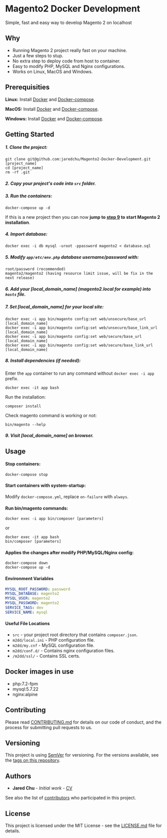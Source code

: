 # Magento2 Docker Development
Simple, fast and easy way to develop Magento 2 on localhost

## Why
- Running Magento 2 project really fast on your machine.
- Just a few steps to stup.
- No extra step to deploy code from host to container.
- Easy to modify PHP, MySQL and Nginx configurations.
- Works on Linux, MacOS and Windows.

## Prerequisities
**Linux:**
Install [Docker](https://docs.docker.com/engine/installation/linux/docker-ce/ubuntu/) and [Docker-compose](https://docs.docker.com/compose/install/#install-compose).

**MacOS:**
Install [Docker](https://docs.docker.com/docker-for-mac/install/) and [Docker-compose](https://docs.docker.com/compose/install/#install-compose).

**Windows:**
Install [Docker](https://docs.docker.com/docker-for-windows/install/) and [Docker-compose](https://docs.docker.com/compose/install/#install-compose).

## Getting Started

##### 1. Clone the project:
```
git clone git@github.com:jaredchu/Magento2-Docker-Development.git [project_name]
cd [project_name]
rm -rf .git
```
##### 2. Copy your project's code into `src` folder.
##### 3. Run the containers:
```
docker-compose up -d
```
If this is a new project then you can now **jump to [step 9](#9-visit-local_domain_name-on-browser) to start Magento 2 installation**.
##### 4. Import database:
```
docker exec -i db mysql -uroot -ppassword magento2 < database.sql
```
##### 5. Modify `app/etc/env.php` database username/password with:
```
root/password (recommended)
magento2/magento2 (having resource limit issue, will be fix in the next release)
```
##### 6. Add your [local_domain_name] (magento2.local for example) into `hosts` file.
##### 7. Set [local_domain_name] for your local site:
```
docker exec -i app bin/magento config:set web/unsecure/base_url [local_domain_name]
docker exec -i app bin/magento config:set web/unsecure/base_link_url [local_domain_name]
docker exec -i app bin/magento config:set web/secure/base_url [local_domain_name]
docker exec -i app bin/magento config:set web/secure/base_link_url [local_domain_name]
```
##### 8. Install dependencies (if needed):

Enter the `app` container to run any command without `docker exec -i app` prefix.
```
docker exec -it app bash
```
Run the installation:
```
composer install
```
Check magento command is working or not:
```
bin/magento --help
```
##### 9. Visit [local_domain_name] on browser.

## Usage

#### Stop containers:
```
docker-compose stop
```
#### Start containers with system-startup:
Modify `docker-compose.yml`, replace `on-failure` with `always`.

#### Run bin/magento commands:
```
docker exec -i app bin/composer [parameters]
```
or
```
docker exec -it app bash
bin/composer [parameters]
```

#### Applies the changes after modify PHP/MySQL/Nginx config:
```
docker-compose down
docker-compose up -d
```

#### Environment Variables
```yaml
MYSQL_ROOT_PASSWORD: password
MYSQL_DATABASE: magento2
MYSQL_USER: magento2
MYSQL_PASSWORD: magento2
SERVICE_TAGS: dev
SERVICE_NAME: mysql
```

#### Useful File Locations

* `src` - your project root directory that contains `composer.json`.
* `m2dd/local.ini` - PHP configuration file.
* `m2dd/my.cnf` - MySQL configuration file.
* `m2dd/conf.d/` - Contains nginx configuration files.
* `/m2dd/ssl/` - Contains SSL certs.

## Docker images in use
* php:7.2-fpm
* mysql:5.7.22
* nginx:alpine

## Contributing

Please read [CONTRIBUTING.md](CONTRIBUTING.md) for details on our code of conduct, and the process for submitting pull requests to us.

## Versioning

This project is using [SemVer](http://semver.org/) for versioning. For the versions available, see the 
[tags on this repository](https://github.com/your/repository/tags). 

## Authors

* **Jared Chu** - *Initial work* - [CV](https://cv.jaredchu.com/)

See also the list of [contributors](https://github.com/jaredchu/Magento2-Docker-Development/contributors) who 
participated in this project.

## License

This project is licensed under the MIT License - see the [LICENSE.md](LICENSE.md) file for details.
